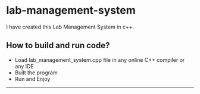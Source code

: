 # lab-management-system
I have created this Lab Management System in c++.
## How to build and run code?
- Load lab_management_system.cpp file in any online C++ compiler or any IDE
- Built the program
- Run and Enjoy
------------------------------------------
